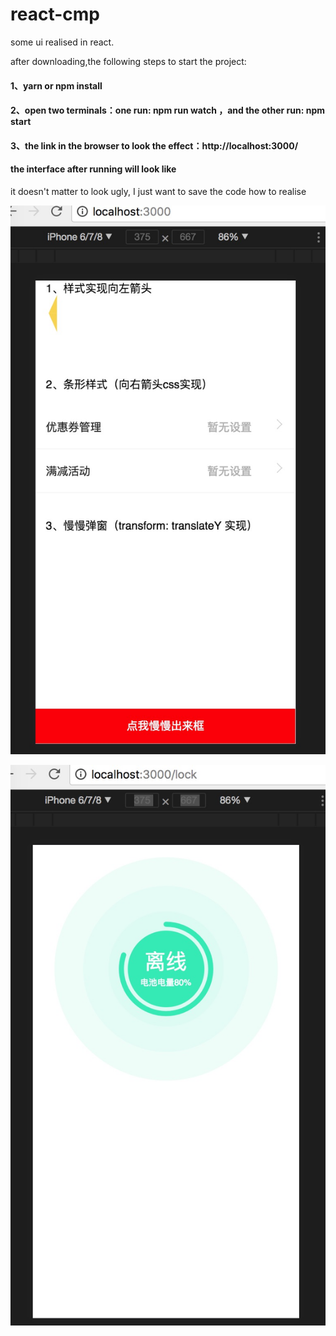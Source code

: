 # react-cmp

some ui realised in react.

after downloading,the following steps to start the project:

#### 1、yarn or npm install
#### 2、open two terminals：one run: npm run watch ，and the other run: npm start
#### 3、the link in the browser to look the effect：http://localhost:3000/

#### the interface after running will look like 

it doesn't matter to look ugly, I just want to save the code how to realise

![demo](https://github.com/summerangel/react-cmp/raw/master/readme_pic/demo.jpg)

![lock](https://github.com/summerangel/react-cmp/raw/master/readme_pic/lock.jpg)